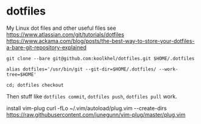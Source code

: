 # dotfiles
My Linux dot files and other useful files 
see https://www.atlassian.com/git/tutorials/dotfiles
https://www.ackama.com/blog/posts/the-best-way-to-store-your-dotfiles-a-bare-git-repository-explained


`git clone --bare git@github.com:koolkhel/dotfiles.git $HOME/.dotfiles`

`alias dotfiles='/usr/bin/git --git-dir=$HOME/.dotfiles/ --work-tree=$HOME'`

`cd; dotfiles checkout`

Then stuff like `dotfiles commit`, `dotfiles push`, `dotfiles pull` work.

install vim-plug
curl -fLo ~/.vim/autoload/plug.vim --create-dirs \
    https://raw.githubusercontent.com/junegunn/vim-plug/master/plug.vim
